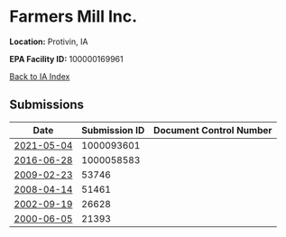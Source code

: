 # Farmers Mill Inc.

**Location:** Protivin, IA

**EPA Facility ID:** 100000169961

[Back to IA Index](../../index.md)

## Submissions

| Date | Submission ID | Document Control Number |
|------|--------------|-------------------------|
| [2021-05-04](submissions/1000093601.md) | 1000093601 |  |
| [2016-06-28](submissions/1000058583.md) | 1000058583 |  |
| [2009-02-23](submissions/53746.md) | 53746 |  |
| [2008-04-14](submissions/51461.md) | 51461 |  |
| [2002-09-19](submissions/26628.md) | 26628 |  |
| [2000-06-05](submissions/21393.md) | 21393 |  |
